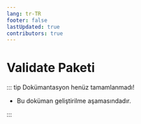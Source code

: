 ```yaml
---
lang: tr-TR
footer: false
lastUpdated: true
contributors: true
---
```


# Validate Paketi

::: tip Dokümantasyon henüz tamamlanmadı!

- Bu doküman geliştirilme aşamasındadır.

:::